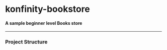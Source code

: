 <h1> konfinity-bookstore</h1>
<h4>A sample beginner level Books store</h4>
<hr>
<h3>Project Structure</h3>
